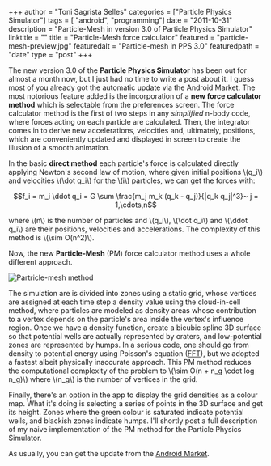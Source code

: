 +++
author = "Toni Sagrista Selles"
categories = ["Particle Physics Simulator"]
tags = [ "android", "programming"]
date = "2011-10-31"
description = "Particle-Mesh in version 3.0 of Particle Physics Simulator"
linktitle = ""
title = "Particle-Mesh force calculator"
featured = "particle-mesh-preview.jpg"
featuredalt = "Particle-mesh in PPS 3.0"
featuredpath = "date"
type = "post"
+++

<!-- Loading MathJax -->
<script type="text/javascript" id="MathJax-script" async src="/js/mathjax3.js"></script>

The new version 3.0 of the **Particle Physics Simulator** has been out for almost a month now, but I just had no time to write a post about it. I guess most of you already got the automatic update via the Android Market. The most notorious feature added is the incorporation of a **new force calculator method** which is selectable from the preferences screen. The force calculator method is the first of two steps in any *simplified* n-body code, where forces acting on each particle are calculated. Then, the integrator comes in to derive new accelerations, velocities and, ultimately, positions, which are conveniently updated and displayed in screen to create the illusion of a smooth animation.

In the basic **direct method** each particle's force is calculated directly applying Newton's second law of motion, where given initial positions \\(q_i\\) and velocities \\(\dot q_i\\) for the \\(i\\) particles, we can get the forces with:

<!--more-->

$$f_i = m_i \ddot q_i = G \sum \frac{m_j m_k (q_k - q_j)}{|q_k q_j|^3}~ j = 1,\cdots,n$$

where \\(n\\) is the number of particles and \\(q_i\\), \\(\dot q_i\\) and \\(\ddot q_i\\) are their positions, velocities and accelerations. The complexity of this method is \\(\sim O(n^2)\\).

Now, the new **Particle-Mesh** (PM) force calculator method uses a whole different approach.

![Partricle-mesh method](/img/2011/10/particle-mesh.png)

The simulation are is divided into zones using a static grid, whose vertices are assigned at each time step a density value using the cloud-in-cell method, where particles are modeled as density areas whose contribution to a vertex depends on the particle's area inside the vertex's influence region. Once we have a density function, create a bicubic spline 3D surface so that potential wells are actually represented by craters, and low-potential zones are represented by humps. In a serious code, one should go from density to potential energy using Poisson's equation ([FFT](http://en.wikipedia.org/wiki/Fast_Fourier_transform)), but we adopted a fastest albeit physically inaccurate approach. This PM method reduces the computational complexity of the problem to \\(\sim O(n + n_g \cdot log n_g)\\) where \\(n_g\\) is the number of vertices in the grid.

Finally, there's an option in the app to display the grid densities as a colour map. What it's doing is selecting a series of points in the 3D surface and get its height. Zones where the green colour is saturated indicate potential wells, and blackish zones indicate humps. I'll shortly post a full description of my naive implementation of the PM method for the Particle Physics Simulator.

As usually, you can get the update from the [Android Market](https://market.android.com/details?id=com.tss.android).
